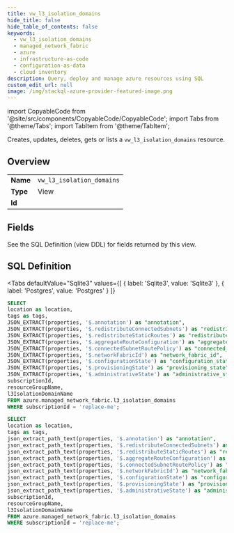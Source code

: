 ```yaml
--- 
title: vw_l3_isolation_domains
hide_title: false
hide_table_of_contents: false
keywords:
  - vw_l3_isolation_domains
  - managed_network_fabric
  - azure
  - infrastructure-as-code
  - configuration-as-data
  - cloud inventory
description: Query, deploy and manage azure resources using SQL
custom_edit_url: null
image: /img/stackql-azure-provider-featured-image.png
---
```


import CopyableCode from '@site/src/components/CopyableCode/CopyableCode';
import Tabs from '@theme/Tabs';
import TabItem from '@theme/TabItem';

Creates, updates, deletes, gets or lists a <code>vw_l3_isolation_domains</code> resource.

## Overview
<table><tbody>
<tr><td><b>Name</b></td><td><code>vw_l3_isolation_domains</code></td></tr>
<tr><td><b>Type</b></td><td>View</td></tr>
<tr><td><b>Id</b></td><td><CopyableCode code="azure.managed_network_fabric.vw_l3_isolation_domains" /></td></tr>
</tbody></table>

## Fields

See the SQL Definition (view DDL) for fields returned by this view.

## SQL Definition

<Tabs
defaultValue="Sqlite3"
values={[
{ label: 'Sqlite3', value: 'Sqlite3' },
{ label: 'Postgres', value: 'Postgres' }
]}
>
<TabItem value="Sqlite3">

```sql
SELECT
location as location,
tags as tags,
JSON_EXTRACT(properties, '$.annotation') as "annotation",
JSON_EXTRACT(properties, '$.redistributeConnectedSubnets') as "redistribute_connected_subnets",
JSON_EXTRACT(properties, '$.redistributeStaticRoutes') as "redistribute_static_routes",
JSON_EXTRACT(properties, '$.aggregateRouteConfiguration') as "aggregate_route_configuration",
JSON_EXTRACT(properties, '$.connectedSubnetRoutePolicy') as "connected_subnet_route_policy",
JSON_EXTRACT(properties, '$.networkFabricId') as "network_fabric_id",
JSON_EXTRACT(properties, '$.configurationState') as "configuration_state",
JSON_EXTRACT(properties, '$.provisioningState') as "provisioning_state",
JSON_EXTRACT(properties, '$.administrativeState') as "administrative_state",
subscriptionId,
resourceGroupName,
l3IsolationDomainName
FROM azure.managed_network_fabric.l3_isolation_domains
WHERE subscriptionId = 'replace-me';
```

</TabItem>
<TabItem value="Postgres">

```sql
SELECT
location as location,
tags as tags,
json_extract_path_text(properties, '$.annotation') as "annotation",
json_extract_path_text(properties, '$.redistributeConnectedSubnets') as "redistribute_connected_subnets",
json_extract_path_text(properties, '$.redistributeStaticRoutes') as "redistribute_static_routes",
json_extract_path_text(properties, '$.aggregateRouteConfiguration') as "aggregate_route_configuration",
json_extract_path_text(properties, '$.connectedSubnetRoutePolicy') as "connected_subnet_route_policy",
json_extract_path_text(properties, '$.networkFabricId') as "network_fabric_id",
json_extract_path_text(properties, '$.configurationState') as "configuration_state",
json_extract_path_text(properties, '$.provisioningState') as "provisioning_state",
json_extract_path_text(properties, '$.administrativeState') as "administrative_state",
subscriptionId,
resourceGroupName,
l3IsolationDomainName
FROM azure.managed_network_fabric.l3_isolation_domains
WHERE subscriptionId = 'replace-me';
```

</TabItem>
</Tabs>
